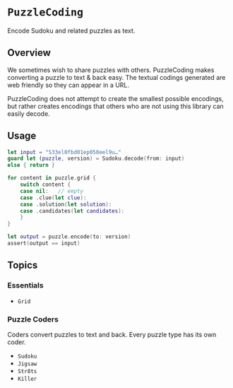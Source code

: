 # ``PuzzleCoding``

Encode Sudoku and related puzzles as text.

## Overview

We sometimes wish to share puzzles with others. PuzzleCoding makes converting a puzzle to text & back easy. The textual codings
generated are web friendly so they can appear in a URL.

PuzzleCoding does not attempt to create the smallest possible encodings, but rather creates encodings that others who are not
using this library can easily decode.

## Usage

```swift
let input = "S33el0fbd01ep050eel9u…"
guard let (puzzle, version) = Sudoku.decode(from: input)
else { return }

for content in puzzle.grid {
    switch content {
    case nil:   // empty
    case .clue(let clue):
    case .solution(let solution):
    case .candidates(let candidates): 
    }
}

let output = puzzle.encode(to: version)
assert(output == input)
```

## Topics

### Essentials

- ``Grid``

### Puzzle Coders

Coders convert puzzles to text and back. Every puzzle type has its own coder.

- ``Sudoku``
- ``Jigsaw``
- ``Str8ts``
- ``Killer``
